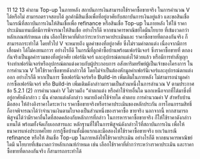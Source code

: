 11
12
13
คำถาม
Top-up ในภายหลัง สถาบันการเงินสามารถใช้ราคาซื้อขายจริง
ในการคำนวณ V ได้หรือไม่
สามารถตรวจสอบได้
ลูกค้ามีสินเชื่อเพื่อที่อยู่อาศัยกับสถาบันการเงินอยู่แล้ว และขอสินเชื่อ ในกรณีที่สถาบันการเงินให้สินเชื่อเพื่อ refinance หรือสินเชื่อ Top-up ในภายหลัง ให้ใช้
ราคาประเมินแทนเมื่อมีการพิจารณาให้สินเชื่อ อย่างไรก็ดี หากธนาคารพาณิชย์ไดมีนโยบาย
ที่เข้มงวดกว่าหลักเกณฑ์กำหนด เช่น เลือกใช้ราคาที่ต่ำกว่าระหว่างราคาประเมินและ
ราคาซื้อขายที่ตกลงกันจริง ก็สามารถกระทำได้
โดยทั่วไป V จะหมายถึง มูลค่าของที่อยู่อาศัย ซึ่งไม่รวมค่าตกแต่ง เนื่องจากมีการเสื่อมค่า
ได้ไม่คงทนถาวร อย่างไรก็ดี ในกรณีที่ลูกค้าซื้อบ้านพร้อมเฟอร์นิเจอร์ ซึ่งราคาซื้อขายที่
ตกลงกันจริงเป็นมูลค่ารวมของที่อยู่อาศัย เฟอร์นิเจอร์ และอุปกรณ์ตกแต่งไว้ด้วยแล้ว
หรือมีการทําสัญญาจ้างทำเฟอร์นิเจอร์หรืออุปกรณ์ตกแต่งควบกับผู้ประกอบการ
อสังหาริมทรัพย์ผู้เป็นเจ้าของโครงการ ในการคำนวณ V ให้ใช้ราคาซื้อขายดังกล่าวได้
โดยไม่จําเป็นต้องหักมูลค่าเฟอร์นิเจอร์และอุปกรณ์ตกแต่งออก อย่างไรก็ดี หากเป็นการ
ซื้อเฟอร์นิเจอร์หรือ Build-in เพิ่มเติมในภายหลัง ไม่สามารถนำมูลค่าการซื้อเฟอร์นิเจอร์
หรือ Build-in เพิ่มเติมดังกล่าวมารวมเป็นส่วนหนึ่งในการลํานวณ V
ตามประกาศข้อ 5.2.1 (2) การคำนวณค่า V ไม่รวมถึง “ค่าตกแต่ง
หรือค่าใช้จ่ายอื่นใด นอกเหนือจากที่ได้มาซึ่งที่อยู่อาศัยดังกล่าว
ะ
นั้น ค่าตกแต่งดังกล่าว หมายถึงค่าใช้จ่ายใด
คําตอบ
การคำนวณค่า V สำหรับบ้านมือสอง ให้อ้างอิงราคาใดระหว่าง
ราคาซื้อขายจริงหรือราคาประเมินของหลักประกัน
การโอนกรรมสิทธิ์ ก็อาจพิจารณาได้ว่าจํานวนเงินตามใบจองเป็นส่วนหนึ่งของราคาซื้อ
ขายจริง นอกจากนี้ หากสามารถพิสูจน์ได้ว่ามีราคาอื่นใดที่สอดคล้องกับหลักการที่กล่าว
ในการหาราคาซื้อขายจริง ก็ให้ใช้ราคาดังกล่าวแทนได้ พร้อมทั้งจัดเก็บเอกสารและ
หลักฐานที่ใช้ในการพิสูจน์ดังกล่าวไว้ที่สถาบันการเงิน เพื่อให้ธนาคารแห่งประเทศไทย
การกู้ซื้อบ้านทั้งมือแรกและมือสองให้ใช้ราคาซื้อขายจริง ยกเว้นกรณี refinance หรือให้
สินเชื่อ Top-up ในภายหลังให้ใช้ราคาประเมิน อย่างไรก็ดี หากธนาคารพาณิชย์ใดมี
นโยบายที่เข้มงวดกว่าหลักเกณฑ์กำหนด เช่น เลือกใช้ราคาที่ต่ำกว่าระหว่างราคาประเมิน
และราคาซื้อขายที่ตกลงกันจริง ก็สามารถกระทำได้
